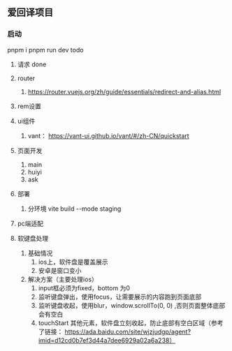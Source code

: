 ## 爱回译项目
### 启动
pnpm i
pnpm run dev
todo
1. 请求 done
2. router 
   1. https://router.vuejs.org/zh/guide/essentials/redirect-and-alias.html
3. rem设置
4. ui组件
   1. vant： https://vant-ui.github.io/vant/#/zh-CN/quickstart
5. 页面开发
   1. main
   2. huiyi
   3. ask
6. 部署
   1. 分环境 vite build --mode staging
7. pc端适配

1. 软键盘处理
   1. 基础情况
      1. ios上，软件盘是覆盖展示
      2. 安卓是窗口变小
   2. 解决方案（主要处理ios）
      1. input框必须为fixed，bottom 为0
      2. 监听键盘弹出，使用focus，让需要展示的内容跑到页面底部
      3. 监听键盘收起，使用blur，window.scrollTo(0, 0) ,否则页面整体底部会有空白
      4. touchStart 其他元素，软件盘立刻收起，防止底部有空白区域（参考了链接： https://ada.baidu.com/site/wjzjudgp/agent?imid=d12cd0b7ef3d44a7dee6929a02a6a238）
